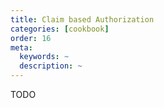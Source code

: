 ```yaml
---
title: Claim based Authorization
categories: [cookbook]
order: 16
meta:
  keywords: ~
  description: ~
---
```


TODO
